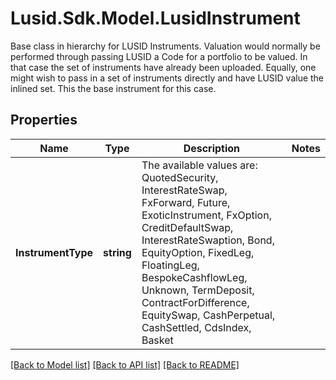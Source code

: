# Lusid.Sdk.Model.LusidInstrument
Base class in hierarchy for LUSID Instruments. Valuation would normally be performed through passing LUSID a Code for a portfolio to be valued.  In that case the set of instruments have already been uploaded. Equally, one might wish to pass in a set of instruments directly and have LUSID  value the inlined set. This the base instrument for this case.

## Properties

Name | Type | Description | Notes
------------ | ------------- | ------------- | -------------
**InstrumentType** | **string** | The available values are: QuotedSecurity, InterestRateSwap, FxForward, Future, ExoticInstrument, FxOption, CreditDefaultSwap, InterestRateSwaption, Bond, EquityOption, FixedLeg, FloatingLeg, BespokeCashflowLeg, Unknown, TermDeposit, ContractForDifference, EquitySwap, CashPerpetual, CashSettled, CdsIndex, Basket | 

[[Back to Model list]](../README.md#documentation-for-models) [[Back to API list]](../README.md#documentation-for-api-endpoints) [[Back to README]](../README.md)

